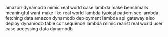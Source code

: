 amazon dynamodb mimic real world case lambda make benchmark meaningful want make like real world lambda typical pattern see lambda fetching data amazon dynamodb deployment lambda api gateway also deploy dynamodb table consequence lambda mimic realist real world user case accessing data dynamodb